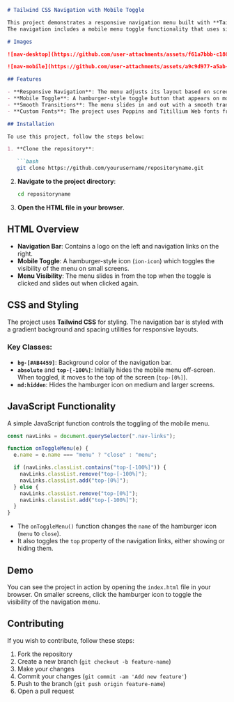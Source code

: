 ```markdown
# Tailwind CSS Navigation with Mobile Toggle

This project demonstrates a responsive navigation menu built with **Tailwind CSS** and **Ionicons**.
The navigation includes a mobile menu toggle functionality that uses simple JavaScript to show and hide the menu on smaller screens.

# Images

![nav-desktop](https://github.com/user-attachments/assets/f61a7bbb-c180-4a8a-8d63-be00064fca54)

![nav-mobile](https://github.com/user-attachments/assets/a9c9d977-a5ab-446c-855d-c9efc0ac3c55)

## Features

- **Responsive Navigation**: The menu adjusts its layout based on screen size.
- **Mobile Toggle**: A hamburger-style toggle button that appears on mobile devices.
- **Smooth Transitions**: The menu slides in and out with a smooth transition effect.
- **Custom Fonts**: The project uses Poppins and Titillium Web fonts from Google Fonts.

## Installation

To use this project, follow the steps below:

1. **Clone the repository**:

   ```bash
   git clone https://github.com/yourusername/repositoryname.git
   ```

2. **Navigate to the project directory**:

   ```bash
   cd repositoryname
   ```

3. **Open the HTML file in your browser**.

## HTML Overview

- **Navigation Bar**: Contains a logo on the left and navigation links on the right.
- **Mobile Toggle**: A hamburger-style icon (`ion-icon`) which toggles the visibility of the menu on small screens.
- **Menu Visibility**: The menu slides in from the top when the toggle is clicked and slides out when clicked again.

## CSS and Styling

The project uses **Tailwind CSS** for styling. The navigation bar is styled with a gradient background and spacing utilities for responsive layouts.

### Key Classes:
- **`bg-[#AB4459]`**: Background color of the navigation bar.
- **`absolute`** and **`top-[-100%]`**: Initially hides the mobile menu off-screen. When toggled, it moves to the top of the screen (`top-[0%]`).
- **`md:hidden`**: Hides the hamburger icon on medium and larger screens.

## JavaScript Functionality

A simple JavaScript function controls the toggling of the mobile menu.

```js
const navLinks = document.querySelector(".nav-links");

function onToggleMenu(e) {
  e.name = e.name === "menu" ? "close" : "menu";

  if (navLinks.classList.contains("top-[-100%]")) {
    navLinks.classList.remove("top-[-100%]");
    navLinks.classList.add("top-[0%]");
  } else {
    navLinks.classList.remove("top-[0%]");
    navLinks.classList.add("top-[-100%]");
  }
}
```

- The `onToggleMenu()` function changes the `name` of the hamburger icon (`menu` to `close`).
- It also toggles the `top` property of the navigation links, either showing or hiding them.

## Demo

You can see the project in action by opening the `index.html` file in your browser. On smaller screens, click the hamburger icon to toggle the visibility of the navigation menu.

## Contributing

If you wish to contribute, follow these steps:

1. Fork the repository
2. Create a new branch (`git checkout -b feature-name`)
3. Make your changes
4. Commit your changes (`git commit -am 'Add new feature'`)
5. Push to the branch (`git push origin feature-name`)
6. Open a pull request

